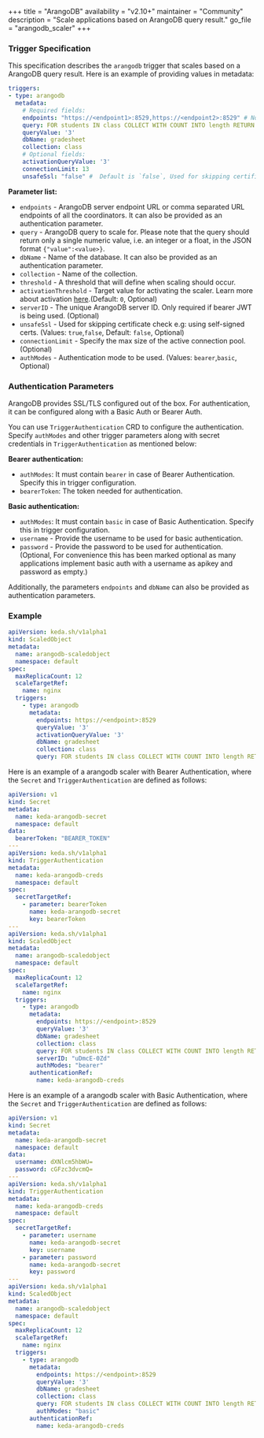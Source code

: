 +++
title = "ArangoDB"
availability = "v2.10+"
maintainer = "Community"
description = "Scale applications based on ArangoDB query result."
go_file = "arangodb_scaler"
+++

### Trigger Specification

This specification describes the `arangodb` trigger that scales based on a ArangoDB query result. Here is an example of providing values in metadata:

```yaml
triggers:
- type: arangodb
  metadata:
    # Required fields:
    endpoints: "https://<endpoint1>:8529,https://<endpoint2>:8529" # Note: add one or more comma separated URL endpoints of all the coordinators
    query: FOR students IN class COLLECT WITH COUNT INTO length RETURN {"value":length} # Note: the query should return only a single numeric value in the JSON format {"value":<value>}
    queryValue: '3'
    dbName: gradesheet
    collection: class
    # Optional fields:
    activationQueryValue: '3'
    connectionLimit: 13 
    unsafeSsl: "false" #  Default is `false`, Used for skipping certificate check when having self-signed certs
```

**Parameter list:**

- `endpoints` - ArangoDB server endpoint URL or comma separated URL endpoints of all the coordinators. It can also be provided as an authentication parameter.
- `query` - ArangoDB query to scale for. Please note that the query should return only a single numeric value, i.e. an integer or a float, in the JSON format `{"value":<value>}`.
- `dbName` - Name of the database. It can also be provided as an authentication parameter.
- `collection` - Name of the collection.
- `threshold` - A threshold that will define when scaling should occur.
- `activationThreshold` - Target value for activating the scaler. Learn more about activation [here](./../concepts/scaling-deployments.md#activating-and-scaling-thresholds).(Default: `0`, Optional)
- `serverID` - The unique ArangoDB server ID. Only required if bearer JWT is being used. (Optional)
- `unsafeSsl` - Used for skipping certificate check e.g: using self-signed certs. (Values: `true`,`false`, Default: `false`, Optional)
- `connectionLimit` - Specify the max size of the active connection pool. (Optional)
- `authModes` - Authentication mode to be used. (Values: `bearer`,`basic`, Optional)

### Authentication Parameters

ArangoDB provides SSL/TLS configured out of the box. For authentication, it can be configured along with a Basic Auth or Bearer Auth.

You can use `TriggerAuthentication` CRD to configure the authentication. Specify `authModes` and other trigger parameters along with secret credentials in `TriggerAuthentication` as mentioned below:

**Bearer authentication:**
- `authModes`: It must contain `bearer` in case of Bearer Authentication. Specify this in trigger configuration.
- `bearerToken`: The token needed for authentication.

**Basic authentication:**
- `authModes`: It must contain `basic` in case of Basic Authentication. Specify this in trigger configuration.
- `username` - Provide the username to be used for basic authentication.
- `password` - Provide the password to be used for authentication. (Optional, For convenience this has been marked optional as many applications implement basic auth with a username as apikey and password as empty.)

Additionally, the parameters `endpoints` and `dbName` can also be provided as authentication parameters.

### Example

```yaml
apiVersion: keda.sh/v1alpha1
kind: ScaledObject
metadata:
  name: arangodb-scaledobject
  namespace: default
spec:
  maxReplicaCount: 12
  scaleTargetRef:
    name: nginx
  triggers:
    - type: arangodb
      metadata:
        endpoints: https://<endpoint>:8529
        queryValue: '3'
        activationQueryValue: '3'
        dbName: gradesheet
        collection: class
        query: FOR students IN class COLLECT WITH COUNT INTO length RETURN {"value":length}
```

Here is an example of a arangodb scaler with Bearer Authentication, where the `Secret` and `TriggerAuthentication` are defined as follows:

```yaml
apiVersion: v1
kind: Secret
metadata:
  name: keda-arangodb-secret
  namespace: default
data:
  bearerToken: "BEARER_TOKEN"
---
apiVersion: keda.sh/v1alpha1
kind: TriggerAuthentication
metadata:
  name: keda-arangodb-creds
  namespace: default
spec:
  secretTargetRef:
    - parameter: bearerToken
      name: keda-arangodb-secret
      key: bearerToken
---
apiVersion: keda.sh/v1alpha1
kind: ScaledObject
metadata:
  name: arangodb-scaledobject
  namespace: default
spec:
  maxReplicaCount: 12
  scaleTargetRef:
    name: nginx
  triggers:
    - type: arangodb
      metadata:
        endpoints: https://<endpoint>:8529
        queryValue: '3'
        dbName: gradesheet
        collection: class
        query: FOR students IN class COLLECT WITH COUNT INTO length RETURN {"value":length}
        serverID: "uDmcE-0Zd"
        authModes: "bearer"
      authenticationRef:
        name: keda-arangodb-creds
```

Here is an example of a arangodb scaler with Basic Authentication, where the `Secret` and `TriggerAuthentication` are defined as follows:

```yaml
apiVersion: v1
kind: Secret
metadata:
  name: keda-arangodb-secret
  namespace: default
data:
  username: dXNlcm5hbWU=
  password: cGFzc3dvcmQ=
---
apiVersion: keda.sh/v1alpha1
kind: TriggerAuthentication
metadata:
  name: keda-arangodb-creds
  namespace: default
spec:
  secretTargetRef:
    - parameter: username
      name: keda-arangodb-secret
      key: username
    - parameter: password
      name: keda-arangodb-secret
      key: password
---
apiVersion: keda.sh/v1alpha1
kind: ScaledObject
metadata:
  name: arangodb-scaledobject
  namespace: default
spec:
  maxReplicaCount: 12
  scaleTargetRef:
    name: nginx
  triggers:
    - type: arangodb
      metadata:
        endpoints: https://<endpoint>:8529
        queryValue: '3'
        dbName: gradesheet
        collection: class
        query: FOR students IN class COLLECT WITH COUNT INTO length RETURN {"value":length}
        authModes: "basic"
      authenticationRef:
        name: keda-arangodb-creds
```
